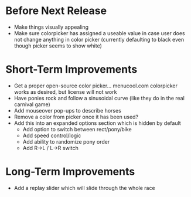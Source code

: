 Before Next Release
===================
- Make things visually appealing
- Make sure colorpicker has assigned a useable value in case user does not
  change anything in color picker (currently defaulting to black even though
  picker seems to show white)

Short-Term Improvements
=======================
- Get a proper open-source color picker... menucool.com colorpicker works as
  desired, but license will not work
- Have ponies rock and follow a sinusoidal curve (like they do in the real
  carnival game)
- Add mouseover pop-ups to describe horses
- Remove a color from picker once it has been used?
- Add this into an expanded options section which is hidden by default
    - Add option to switch between rect/pony/bike
    - Add speed control/logic
    - Add ability to randomize pony order
    - Add R->L / L->R switch

Long-Term Improvements
======================
- Add a replay slider which will slide through the whole race
